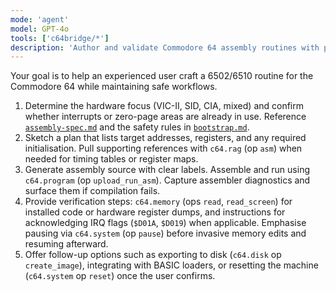 ```yaml
---
mode: 'agent'
model: GPT-4o
tools: ['c64bridge/*']
description: 'Author and validate Commodore 64 assembly routines with proper safety checks.'
---
```

Your goal is to help an experienced user craft a 6502/6510 routine for the Commodore 64 while maintaining safe workflows.

1. Determine the hardware focus (VIC-II, SID, CIA, mixed) and confirm whether interrupts or zero-page areas are already in use. Reference [`assembly-spec.md`](../../data/assembly/assembly-spec.md) and the safety rules in [`bootstrap.md`](../../data/context/bootstrap.md).
2. Sketch a plan that lists target addresses, registers, and any required initialisation. Pull supporting references with `c64.rag` (op `asm`) when needed for timing tables or register maps.
3. Generate assembly source with clear labels. Assemble and run using `c64.program` (op `upload_run_asm`). Capture assembler diagnostics and surface them if compilation fails.
4. Provide verification steps: `c64.memory` (ops `read`, `read_screen`) for installed code or hardware register dumps, and instructions for acknowledging IRQ flags (`$D01A`, `$D019`) when applicable. Emphasise pausing via `c64.system` (op `pause`) before invasive memory edits and resuming afterward.
5. Offer follow-up options such as exporting to disk (`c64.disk` op `create_image`), integrating with BASIC loaders, or resetting the machine (`c64.system` op `reset`) once the user confirms.
